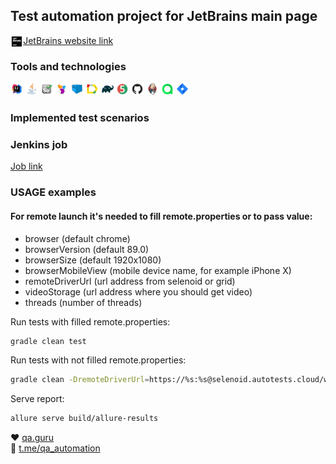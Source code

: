 ## Test automation project for JetBrains main page
<img width="4%" align="left" title="IntelliJ IDEA" src="images/logo/JetBrains.svg"><a target="_blank" href="https://jetbrains.com">JetBrains website link</a> 

### Tools and technologies
<p align="left">
<img width="4%" title="IntelliJ IDEA" src="images/logo/Intelij_IDEA.svg">
<img width="4%" title="Java" src="images/logo/Java.svg">
<img width="4%" title="Selenium" src="images/logo/Selenium.svg">
<img width="4%" title="Selenide" src="images/logo/Selenide.svg">
<img width="4%" title="Selenoid" src="images/logo/Selenoid.svg">
<img width="4%" title="Allure Report" src="images/logo/Allure_Report.svg">
<img width="4%" title="Gradle" src="images/logo/Gradle.svg">
<img width="4%" title="JUnit5" src="images/logo/JUnit5.svg">
<img width="4%" title="GitHub" src="images/logo/GitHub.svg">
<img width="4%" title="Jenkins" src="images/logo/Jenkins.svg"> 
<img width="4%" title="Allure TestOps" src="images/logo/Allureee.svg">
<img width="4%" title="Jira" src="images/logo/Jira.svg">
</p>

### Implemented test scenarios

### Jenkins job
<a target="_blank" href="https://jenkins.autotests.cloud/job/C12-AVasilevQA-JetBrains-Tests/">Job link</a>

### USAGE examples

#### For remote launch it's needed to fill remote.properties or to pass value:

* browser (default chrome)
* browserVersion (default 89.0)
* browserSize (default 1920x1080)
* browserMobileView (mobile device name, for example iPhone X)
* remoteDriverUrl (url address from selenoid or grid)
* videoStorage (url address where you should get video)
* threads (number of threads)


Run tests with filled remote.properties:
```bash
gradle clean test
```

Run tests with not filled remote.properties:
```bash
gradle clean -DremoteDriverUrl=https://%s:%s@selenoid.autotests.cloud/wd/hub/ -DvideoStorage=https://selenoid.autotests.cloud/video/ -Dthreads=1 test
```

Serve report:
```bash
allure serve build/allure-results
```



:heart: <a target="_blank" href="https://qa.guru">qa.guru</a><br/>
:blue_heart: <a target="_blank" href="https://t.me/qa_automation">t.me/qa_automation</a>
